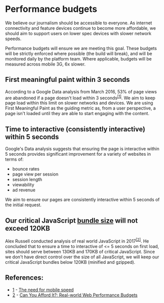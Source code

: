 # Performance budgets

We believe our journalism should be accessible to everyone. As internet connectivity and feature devices continue to become more affordable, we should aim to support users on lower spec devices with slower network speeds.

Performance budgets will ensure we are meeting this goal. These budgets will be strictly enforced where possible (the build will break), and will be monitored daily by the platform team. Where applicable, budgets will be measured across mobile 3G, 6x slower.

## First meaningful paint within 3 seconds

According to a Google Data analysis from March 2016, 53% of page views are abandoned if a page doesn't load within 3 seconds<sup>[[1]](#refs--google)</sup>. We aim to keep page load within this limit on slower networks and devices. We are using First Meaningful Paint as the guiding metric as, from a user perspective, a page isn't loaded until they are able to start engaging with the content.

## Time to interactive (consistently interactive) within 5 seconds

Google's Data analysis suggests that ensuring the page is interactive within 5 seconds provides significant improvement for a variety of websites in terms of:

- bounce rates
- page view per session
- session length
- viewability
- ad revenue

We aim to ensure our pages are consistently interactive within 5 seconds of the initial request.

## Our critical JavaScript [bundle size](https://github.com/guardian/dotcom-rendering/blob/master/package.json#L13-L19) will not exceed 120KB

Alex Russell conducted analysis of real world JavaScript in 2017<sup>[[2]](#refs--alex-russell)</sup>. He concluded that to ensure a time to interactive of <= 5 seconds on first load, sites should serve between 130KB and 170KB of critical JavaScript. Since we don't have direct control over the size of all JavaScript, we will keep our critical JavaScript bundles below 120KB (minified and gzipped).

## References:

<a name="refs--google"></a>
- [1](#refs--google) - [The need for mobile speed](http://g.co/mobilespeed)
<a name="refs--alex-russell"></a>
- [2](#refs--alex-russell) - [Can You Afford It?: Real-world Web Performance Budgets](https://infrequently.org/2017/10/can-you-afford-it-real-world-web-performance-budgets/)
